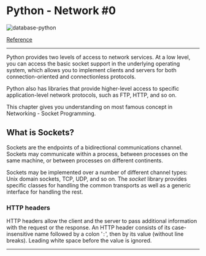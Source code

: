 # Python - Network #0

![database-python](https://pynet.twb-tech.com/static/img/python_logo.png)

[Reference](https://www.tutorialspoint.com/python/python_networking.htm#)

---
Python provides two levels of access to network services. At a low level, you can access the basic socket support in the underlying operating system, which allows you to implement clients and servers for both connection-oriented and connectionless protocols.

Python also has libraries that provide higher-level access to specific application-level network protocols, such as FTP, HTTP, and so on.

This chapter gives you understanding on most famous concept in Networking - Socket Programming.

## What is Sockets?

Sockets are the endpoints of a bidirectional communications channel. Sockets may communicate within a process, between processes on the same machine, or between processes on different continents.

Sockets may be implemented over a number of different channel types: Unix domain sockets, TCP, UDP, and so on. The  _socket_  library provides specific classes for handling the common transports as well as a generic interface for handling the rest.

###  HTTP headers

 
HTTP headers allow the client and the server to pass additional information with the request or the response. An HTTP header consists of its case-insensitive name followed by a colon '`:`', then by its value (without line breaks). Leading white space before the value is ignored.

---
